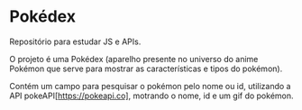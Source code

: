 # Pokédex


Repositório para estudar JS e APIs.


O projeto é uma Pokédex (aparelho presente no universo do anime Pokémon que serve para mostrar as características e tipos do pokémon).


Contém um campo para pesquisar o pokémon pelo nome ou id, utilizando a API pokeAPI[https://pokeapi.co], motrando o nome, id e um gif do pokémon.
